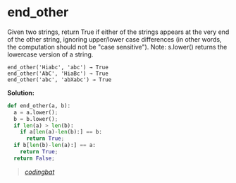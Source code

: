 # end_other

Given two strings, return True if either of the strings appears at the very end of the other string, ignoring upper/lower case differences (in other words, the computation should not be "case sensitive"). Note: s.lower() returns the lowercase version of a string.

```
end_other('Hiabc', 'abc') → True
end_other('AbC', 'HiaBc') → True
end_other('abc', 'abXabc') → True
```

**Solution:**

```python
def end_other(a, b):
  a = a.lower();
  b = b.lower();
  if len(a) > len(b):
    if a[len(a)-len(b):] == b:
      return True;
  if b[len(b)-len(a):] == a:
    return True;
  return False;
```

> _[codingbat](https://codingbat.com/prob/p174314)_